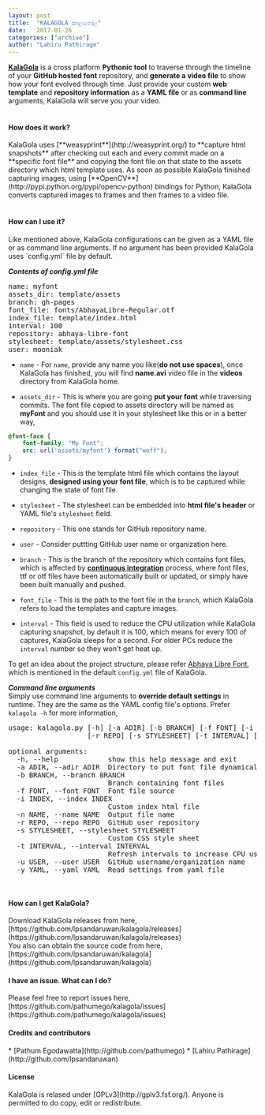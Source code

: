 ```yaml
---
layout: post
title:  "KALAGOLA කාලගෝල"
date:   2017-01-26
categories: ["archive"]
author: "Lahiru Pathirage"
---
```


[**KalaGola**](http://github.com/lpsandaruwan/kalagola) is a cross platform **Pythonic tool** to traverse through the timeline of your **GitHub hosted font** repository,
and **generate a video file** to show how your font evolved through time. Just provide your custom **web template** and
**repository information** as a **YAML file** or as **command line** arguments, KalaGola will serve you your video.
<br>
<br>

<h4>How does it work?</h4>
KalaGola uses [**weasyprint**](http://weasyprint.org/) to **capture html snapshots** after checking out each and every commit made on a **specific
font file** and copying the font file on that state to the assets directory which html template uses. As soon as possible KalaGola finished capturing images,
using [**OpenCV**](http://pypi.python.org/pypi/opencv-python) bindings for Python, KalaGola converts captured images to frames and then frames to a video file.
<br>
<br>

<h4>How can I use it?</h4>
Like mentioned above, KalaGola configurations can be given as a YAML file or as command line arguments. If no argument has been provided
KalaGola uses `config.yml` file by default.
<br>

**_Contents of config.yml file_**
<pre>
name: myfont
assets_dir: template/assets
branch: gh-pages
font_file: fonts/AbhayaLibre-Regular.otf
index_file: template/index.html
interval: 100
repository: abhaya-libre-font
stylesheet: template/assets/stylesheet.css
user: mooniak
</pre>

* `name` - For `name`, provide any name you like(**do not use spaces**), once KalaGola has finished, you will find **name.avi** video file in the **videos** directory from KalaGola  home.

* `assets_dir` - This is where you are going **put your font** while traversing commits. The font file copied to assets directory will be named as **myFont** and you should
use it in your stylesheet like this or in a better way,

```css
@font-face {
    font-family: "My Font";
    src: url('assets/myfont') format("woff");
}
```

* `index_file` - This is the template html file which contains the layout designs, **designed using your font file**,
 which is to be captured while changing the state of font file.

* `stylesheet` - The stylesheet can be embedded into **html file's header** or YAML file's `stylesheet` field.

* `repository` - This one stands for GitHub repository name.

* `user` - Consider puttting GitHub user name or organization here.

* `branch` - This is the branch of the repository which contains font files, which is affected by [**continuous integration**](https://en.wikipedia.org/wiki/Continuous_integration) process, where font files,
 ttf or otf files have been automatically built or updated, or simply have been built manually and pushed.

* `font_file` - This is the path to the font file in the `branch`, which KalaGola refers to load the templates and capture images.

* `interval` - This field is used to reduce the CPU utilization while KalaGola capturing snapshot, by default it is 100, which means for every 100 of captures,
  KalaGola sleeps for a second. For older PCs reduce the `interval` number so they won't get heat up.

 To get an idea about the project structure, please refer [Abhaya Libre Font](https://github.com/mooniak/abhaya-libre-font),
 which is mentioned in the default `config.yml` file of KalaGola.
<br>

**_Command line arguments_**<br>
Simply use command line arguments to **override default settings** in runtime. They are the same as the YAML config file's options.
Prefer `kalagola -h` for more information,

<pre>
usage: kalagola.py [-h] [-a ADIR] [-b BRANCH] [-f FONT] [-i INDEX] [-n NAME]
                   [-r REPO] [-s STYLESHEET] [-t INTERVAL] [-u USER] [-y YAML]

optional arguments:
  -h, --help            show this help message and exit
  -a ADIR, --adir ADIR  Directory to put font file dynamically
  -b BRANCH, --branch BRANCH
                        Branch containing font files
  -f FONT, --font FONT  Font file source
  -i INDEX, --index INDEX
                        Custom index html file
  -n NAME, --name NAME  Output file name
  -r REPO, --repo REPO  GitHub user repository
  -s STYLESHEET, --stylesheet STYLESHEET
                        Custom CSS style sheet
  -t INTERVAL, --interval INTERVAL
                        Refresh intervals to increase CPU usage
  -u USER, --user USER  GitHub username/organization name
  -y YAML, --yaml YAML  Read settings from yaml file
</pre>
<br>

<h4>How can I get KalaGola?</h4>
Download KalaGola releases from here, [https://github.com/lpsandaruwan/kalagola/releases](https://github.com/lpsandaruwan/kalagola/releases)<br>
You also can obtain the source code from here, [https://github.com/lpsandaruwan/kalagola](https://github.com/lpsandaruwan/kalagola)

<br>

<h4>I have an issue. What can I do?</h4>
Please feel free to report issues here, [https://github.com/pathumego/kalagola/issues](https://github.com/pathumego/kalagola/issues)

<br>

<h4>Credits and contributors</h4>
* [Pathum Egodawatta](http://github.com/pathumego)
* [Lahiru Pathirage](http://github.com/lpsandaruwan)

<br>

<h4>License</h4>
KalaGola is relased under [GPLv3](http://gplv3.fsf.org/). Anyone is permitted to do copy, edit or redistribute.